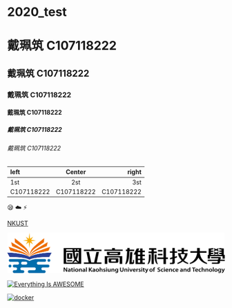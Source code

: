 # 2020_test

# 戴珮筑 C107118222
## 戴珮筑 C107118222
### 戴珮筑 C107118222
#### 戴珮筑 C107118222
##### 戴珮筑 C107118222
###### 戴珮筑 C107118222

|left | Center | right|
|:----|:------:|-----:|
|1st  | 2st |  3st|
|C107118222|C107118222|C107118222|

:sleepy:
:cloud:
:zap:

[NKUST](https://www.nkust.edu.tw/)

[![NKFUST](nksut.png)](https://www.nkust.edu.tw/ "學校拉怎樣")

[![Everything Is AWESOME](https://img.youtube.com/vi/StTqXEQ2l-Y/0.jpg)](https://www.youtube.com/watch?v=StTqXEQ2l-Y "Everything Is AWESOME")

[![docker](https://img.youtube.com/vi/sSm2dRarhPo/0.jpg)](https://www.youtube.com/watch?v=sSm2dRarhPo "opopop")
